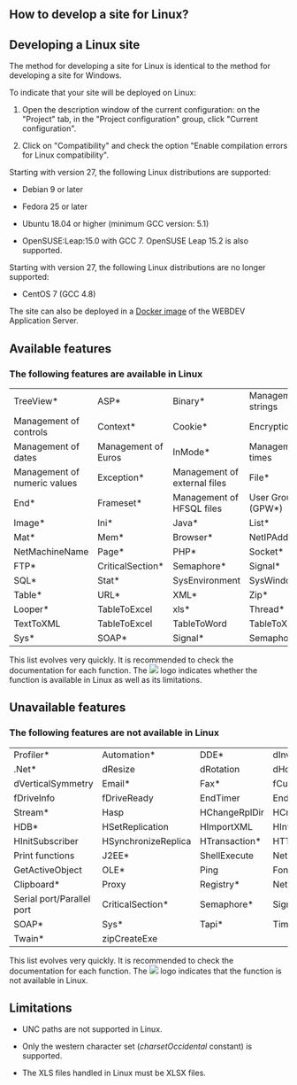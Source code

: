 


## How to develop a site for Linux? 
			



<a name="NOTE1"></a>
<a name="NOTE1_1"></a>


## Developing a Linux site
<a name="developing_linux_site_ELTTEXTE000366"></a>
The method for developing a site for Linux is identical to the method for developing a site for Windows.

To indicate that your site will be deployed on Linux: 

1. Open the description window of the current configuration: on the "Project" tab, in the "Project configuration" group, click "Current configuration". 

2. Click on "Compatibility" and check the option "Enable compilation errors for Linux compatibility".






Starting with version 27, the following Linux distributions are supported:

- Debian 9 or later

- Fedora 25 or later

- Ubuntu 18.04 or higher (minimum GCC version: 5.1)

- OpenSUSE:Leap:15.0 with GCC 7. OpenSUSE Leap 15.2 is also supported.




Starting with version 27, the following Linux distributions are no longer supported: 

- CentOS 7 (GCC 4.8)





The site can also be deployed in a [Docker image](../Editeurs/3539080.md) of the WEBDEV Application Server.

<a name="NOTE2"></a>
<a name="NOTE2_1"></a>


## Available features
<a name="available_features_ELTTEXTE000390"></a>


### The following features are available in Linux
<a name="the_following_features_are_available_linux_ELTPARAGRAPHE000081"></a>


|   |   |   |   |
| --- | --- | --- | --- |
| TreeView\* | ASP\* | Binary\* | Management of strings |
| Management of controls | Context\* | Cookie\* | Encryption |
| Management of dates | Management of Euros | InMode\* | Management of times |
| Management of numeric values | Exception\* | Management of external files | File\* |
| End\* | Frameset\* | Management of HFSQL files | User Groupware (GPW\*) |
| Image\* | Ini\* | Java\* | List\* |
| Mat\* | Mem\* | Browser\* | NetIPAddress |
| NetMachineName | Page\* | PHP\* | Socket\* |
| FTP\* | CriticalSection\* | Semaphore\* | Signal\* |
| SQL\* | Stat\* | SysEnvironment | SysWindowsVersion |
| Table\* | URL\* | XML\* | Zip\* |
| Looper\* | TableToExcel | xls\* | Thread\* |
| TextToXML | TableToExcel | TableToWord | TableToXML |
| Sys\* | SOAP\* | Signal\* | Semaphore\* |

This list evolves very quickly. It is recommended to check the documentation for each function. The ![](https://doc.pcsoft.fr/en-US/images/image.awp?langid=3&name=menu_btn_linux_1.gif)
 logo indicates whether the function is available in Linux as well as its limitations.

<a name="NOTE3"></a>
<a name="NOTE3_1"></a>


## Unavailable features
<a name="unavailable_features_ELTTEXTE000414"></a>


### The following features are not available in Linux
<a name="the_following_features_are_not_available_linux_ELTPARAGRAPHE000205"></a>


|   |   |   |   |
| --- | --- | --- | --- |
| Profiler\* | Automation\* | DDE\* | dInvertColor |
| .Net\* | dResize | dRotation | dHorizontalSymmetry |
| dVerticalSymmetry | Email\* | Fax\* | fCurrentDrive |
| fDriveInfo | fDriveReady | EndTimer | EndTimerSys |
| Stream\* | Hasp | HChangeRplDir | HCreateReplica\* |
| HDB\* | HSetReplication | HImportXML | HInfoReplica |
| HInitSubscriber | HSynchronizeReplica | HTransaction\* | HTTP\* |
| Print functions | J2EE\* | ShellExecute | Net\* |
| GetActiveObject | OLE\* | Ping | Font\* |
| Clipboard\* | Proxy | Registry\* | Network\* |
| Serial port/Parallel port | CriticalSection\* | Semaphore\* | Signal\* |
| SOAP\* | Sys\* | Tapi\* | Timer |
| Twain\* | zipCreateExe |   |   |

This list evolves very quickly. It is recommended to check the documentation for each function. The ![](https://doc.pcsoft.fr/en-US/images/image.awp?langid=3&name=menu_btn_linux_2.gif)
 logo indicates that the function is not available in Linux.  

<a name="NOTE4"></a>
<a name="NOTE4_1"></a>


## Limitations
<a name="limitations_ELTTEXTE000438"></a>


- UNC paths are not supported in Linux.

- Only the western character set (*charsetOccidental* constant) is supported.

- The XLS files handled in Linux must be XLSX files. 





